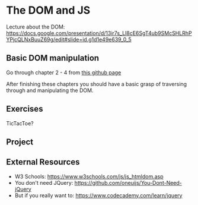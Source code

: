 The DOM and JS
====

Lecture about the DOM: https://docs.google.com/presentation/d/13ir7s_Ll8cE6SgT4ub9SMcSHLRhPYPjcQLNxBuuZ69g/edit#slide=id.g1d1e49e639_0_5

Basic DOM manipulation
---

Go through chapter 2 - 4 from [this github page](https://github.com/oneuijs/You-Dont-Need-jQuery#query-selector)

After finishing these chapters you should have a basic grasp of traversing through and manipulating the DOM.

Exercises
---

TicTacToe?

Project
---

External Resources
---
+ W3 Schools: https://www.w3schools.com/js/js_htmldom.asp
+ You don't need JQuery: https://github.com/oneuijs/You-Dont-Need-jQuery
+ But if you really want to: https://www.codecademy.com/learn/jquery

